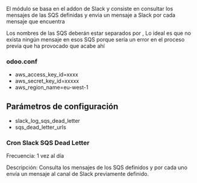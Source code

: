 El módulo se basa en el addon de Slack y consiste en consultar los mensajes de las SQS definidas y envia un mensaje a Slack por cada mensaje que encuentra

Los nombres de las SQS deberán estar separados por ,
Lo ideal es que no exista ningún mensaje en esos SQS porque sería un error en el proceso previa que ha provocado que acabe ahí

### odoo.conf
- aws_access_key_id=xxxx
- aws_secret_key_id=xxxxx
- aws_region_name=eu-west-1

## Parámetros de configuración
- slack_log_sqs_dead_letter
- sqs_dead_letter_urls 

### Cron Slack SQS Dead Letter

Frecuencia: 1 vez al día

Descripción: Consulta los mensajes de los SQS definidos y por cada uno envía un mensaje al canal de Slack previamente definido.
